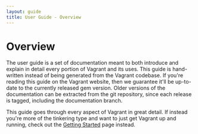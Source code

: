 ```yaml
---
layout: guide
title: User Guide - Overview
---
```

# Overview

The user guide is a set of documentation meant to both introduce and
explain in detail every portion of Vagrant and its uses. This guide
is hand-written instead of being generated from the Vagrant codebase.
If you're reading this guide on the Vagrant website, then we guarantee
it'll be up-to-date to the currently released gem version. Older versions
of the documentation can be extracted from the git repository, since each
release is tagged, including the documentation branch.

This guide goes through every aspect of Vagrant in great detail. If instead
you're more of the tinkering type and want to just get Vagrant up and running,
check out the [Getting Started](/docs/getting-started/index.html) page instead.

